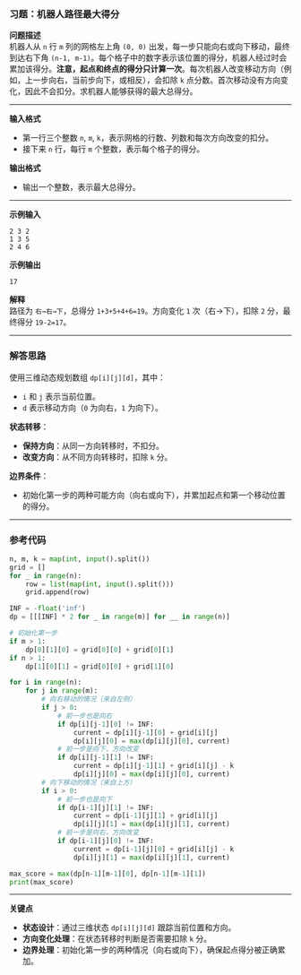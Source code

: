 ### 习题：机器人路径最大得分

**问题描述**  
机器人从 `n` 行 `m` 列的网格左上角 `(0, 0)` 出发，每一步只能向右或向下移动，最终到达右下角 `(n-1, m-1)`。每个格子中的数字表示该位置的得分，机器人经过时会累加该得分。**注意，起点和终点的得分只计算一次**。每次机器人改变移动方向（例如，上一步向右，当前步向下，或相反），会扣除 `k` 点分数。首次移动没有方向变化，因此不会扣分。求机器人能够获得的最大总得分。

---

**输入格式**  
- 第一行三个整数 `n`, `m`, `k`，表示网格的行数、列数和每次方向改变的扣分。
- 接下来 `n` 行，每行 `m` 个整数，表示每个格子的得分。

**输出格式**  
- 输出一个整数，表示最大总得分。

---

**示例输入**  
```
2 3 2
1 3 5
2 4 6
```

**示例输出**  
```
17
```

**解释**  
路径为 `右→右→下`，总得分 `1+3+5+4+6=19`。方向变化 `1` 次（右→下），扣除 `2` 分，最终得分 `19-2=17`。

---

### 解答思路  
使用三维动态规划数组 `dp[i][j][d]`，其中：
- `i` 和 `j` 表示当前位置。
- `d` 表示移动方向（`0` 为向右，`1` 为向下）。

**状态转移**：
- **保持方向**：从同一方向转移时，不扣分。
- **改变方向**：从不同方向转移时，扣除 `k` 分。

**边界条件**：
- 初始化第一步的两种可能方向（向右或向下），并累加起点和第一个移动位置的得分。

---

### 参考代码  
```python
n, m, k = map(int, input().split())
grid = []
for _ in range(n):
    row = list(map(int, input().split()))
    grid.append(row)

INF = -float('inf')
dp = [[[INF] * 2 for _ in range(m)] for __ in range(n)]

# 初始化第一步
if m > 1:
    dp[0][1][0] = grid[0][0] + grid[0][1]
if n > 1:
    dp[1][0][1] = grid[0][0] + grid[1][0]

for i in range(n):
    for j in range(m):
        # 向右移动的情况（来自左侧）
        if j > 0:
            # 前一步也是向右
            if dp[i][j-1][0] != INF:
                current = dp[i][j-1][0] + grid[i][j]
                dp[i][j][0] = max(dp[i][j][0], current)
            # 前一步是向下，方向改变
            if dp[i][j-1][1] != INF:
                current = dp[i][j-1][1] + grid[i][j] - k
                dp[i][j][0] = max(dp[i][j][0], current)
        # 向下移动的情况（来自上方）
        if i > 0:
            # 前一步也是向下
            if dp[i-1][j][1] != INF:
                current = dp[i-1][j][1] + grid[i][j]
                dp[i][j][1] = max(dp[i][j][1], current)
            # 前一步是向右，方向改变
            if dp[i-1][j][0] != INF:
                current = dp[i-1][j][0] + grid[i][j] - k
                dp[i][j][1] = max(dp[i][j][1], current)

max_score = max(dp[n-1][m-1][0], dp[n-1][m-1][1])
print(max_score)
```

---

**关键点**  
- **状态设计**：通过三维状态 `dp[i][j][d]` 跟踪当前位置和方向。
- **方向变化处理**：在状态转移时判断是否需要扣除 `k` 分。
- **边界处理**：初始化第一步的两种情况（向右或向下），确保起点得分被正确累加。